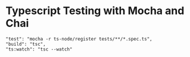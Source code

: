 # Typescript Testing with Mocha and Chai

```
"test": "mocha -r ts-node/register tests/**/*.spec.ts",
"build": "tsc",
"ts:watch": "tsc --watch"
```